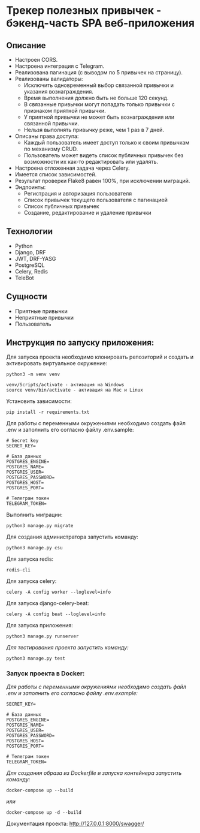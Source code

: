 # Трекер полезных привычек - бэкенд-часть SPA веб-приложения
## Описание
* Настроен CORS.
* Настроена интеграция с Telegram.
* Реализована пагинация (с выводом по 5 привычек на страницу).
* Реализованы валидаторы:
  * Исключить одновременный выбор связанной привычки и указания вознаграждения.
  * Время выполнения должно быть не больше 120 секунд.
  * В связанные привычки могут попадать только привычки с признаком приятной привычки.
  * У приятной привычки не может быть вознаграждения или связанной привычки.
  * Нельзя выполнять привычку реже, чем 1 раз в 7 дней.
* Описаны права доступа:
    * Каждый пользователь имеет доступ только к своим привычкам по механизму CRUD.
    * Пользователь может видеть список публичных привычек без возможности их как-то редактировать или удалять.
* Настроена отложенная задача через Celery.
* Имеется список зависимостей.
* Результат проверки Flake8 равен 100%, при исключении миграций.
* Эндпоинты:
  * Регистрация и авторизация пользователя
  * Список привычек текущего пользователя с пагинацией
  * Список публичных привычек
  * Создание, редактирование и удаление привычки
## Технологии
* Python
* Django, DRF
* JWT, DRF-YASG
* PostgreSQL
* Celery, Redis
* TeleBot
## Сущности
* Приятные привычки
* Неприятные привычки
* Пользователь

## Инструкция по запуску приложения:
Для запуска проекта необходимо клонировать репозиторий и создать и активировать виртуальное окружение: 
```
python3 -m venv venv

venv/Scripts/activate - активация на Windows
source venv/bin/activate - активация на Mac и Linux
```
Установить зависимости:
```
pip install -r requirements.txt
```
Для работы с переменными окружениями необходимо создать файл .env и заполнить его согласно файлу .env.sample:
```
# Secret key
SECRET_KEY=

# База данных
POSTGRES_ENGINE=
POSTGRES_NAME=
POSTGRES_USER=
POSTGRES_PASSWORD=
POSTGRES_HOST=
POSTGRES_PORT=

# Телеграм токен
TELEGRAM_TOKEN=
```
Выполнить миграции:
```
python3 manage.py migrate
```

Для создания администратора запустить команду:

```
python3 manage.py csu
```

Для запуска redis:

```
redis-cli
```

Для запуска celery:

```
celery -A config worker --loglevel=info
```

Для запуска django-celery-beat:

```
celery -A config beat --loglevel=info
```

Для запуска приложения:

```
python3 manage.py runserver
```

_Для тестирования проекта запустить команду:_

```
python3 manage.py test
```

### Запуск проекта в Docker:
_Для работы с переменными окружениями необходимо создать файл .env и заполнить его согласно файлу .env.example:_
```
SECRET_KEY=

# База данных
POSTGRES_ENGINE=
POSTGRES_NAME=
POSTGRES_USER=
POSTGRES_PASSWORD=
POSTGRES_HOST=
POSTGRES_PORT=

# Телеграм токен
TELEGRAM_TOKEN=
```
_Для создания образа из Dockerfile и запуска контейнера запустить команду:_
```
docker-compose up --build
```
_или_
```
docker-compose up -d --build
```

Документация проекта: http://127.0.0.1:8000/swagger/